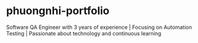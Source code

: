 # phuongnhi-portfolio
Software QA Engineer with 3 years of experience | Focusing on Automation Testing | Passionate about technology and continuous learning
